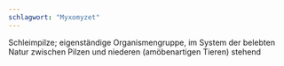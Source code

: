 ```yaml
---
schlagwort: "Myxomyzet"
---
```

Schleimpilze; eigenständige Organismengruppe, im System der belebten Natur zwischen Pilzen und niederen (amöbenartigen Tieren) stehend

